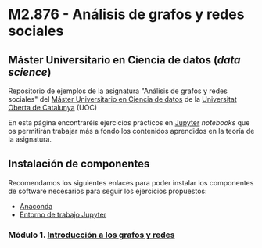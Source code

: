 # M2.876 - Análisis de grafos y redes sociales
## Máster Universitario en Ciencia de datos (_data science_)

Repositorio de ejemplos de la asignatura "Análisis de grafos y redes sociales" del [Máster Universitario en Ciencia de datos](https://estudios.uoc.edu/es/masters-universitarios/data-science/presentacion) de la [Universitat Oberta de Catalunya](http://www.uoc.edu) (UOC)

En esta página encontraréis ejercicios prácticos en [Jupyter](http://jupyter.org/) _notebooks_ que os permitirán trabajar más a fondo los contenidos aprendidos en la teoría de la asignatura.

## Instalación de componentes
Recomendamos los siguientes enlaces para poder instalar los componentes de software necesarios para seguir los ejercicios propuestos:

- [Anaconda](https://www.anaconda.com/products/individual)
- [Entorno de trabajo Jupyter](http://jupyter.org/install.html)

### Módulo 1. [Introducción a los grafos y redes](./M1/)
